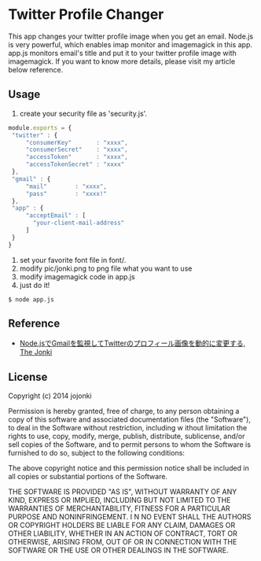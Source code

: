 Twitter Profile Changer
======================

This app changes your twitter profile image when you get an email. Node.js is very powerful, which enables imap monitor and imagemagick in this app. app.js monitors email's title and put it to your twitter profile image with imagemagick. If you want to know more details, please visit my article below reference.

Usage
------

1. create your security file as 'security.js'.
 
 ```javascript
module.exports = {
  "twitter" : {
      "consumerKey"       : "xxxx",
      "consumerSecret"    : "xxxx",
      "accessToken"       : "xxxx",
      "accessTokenSecret" : "xxxx"
  },
  "gmail" : {
      "mail"        : "xxxx",
      "pass"        : "xxxx!"
  },
  "app" : {
      "acceptEmail" : [
        "your-client-mail-address"
      ]
  } 
}
```
1. set your favorite font file in font/. 
1. modify pic/jonki.png to png file what you want to use
1. modify imagemagick code in app.js
1. just do it!
```
$ node app.js
```


Reference
-------

-  [Node.jsでGmailを監視してTwitterのプロフィール画像を動的に変更する,  The Jonki](http://www.jonki.net/entry/2014/05/11/022046, "Node.jsでGmailを監視してTwitterのプロフィール画像を動的に変更する")



License
----------
Copyright (c) 2014 jojonki

Permission is hereby granted, free of charge, to any person obtaining a copy of this software and associated documentation files (the "Software"), to deal in the Software without restriction, including w ithout limitation the rights to use, copy, modify, merge, publish, distribute, sublicense, and/or sell copies of the Software, and to permit persons to whom the Software is furnished to do so, subject to  the following conditions:

The above copyright notice and this permission notice shall be included in all copies or substantial portions of the Software.

THE SOFTWARE IS PROVIDED "AS IS", WITHOUT WARRANTY OF ANY KIND, EXPRESS OR IMPLIED, INCLUDING BUT NOT LIMITED TO THE WARRANTIES OF MERCHANTABILITY, FITNESS FOR A PARTICULAR PURPOSE AND NONINFRINGEMENT. I N NO EVENT SHALL THE AUTHORS OR COPYRIGHT HOLDERS BE LIABLE FOR ANY CLAIM, DAMAGES OR OTHER LIABILITY, WHETHER IN AN ACTION OF CONTRACT, TORT OR OTHERWISE, ARISING FROM, OUT OF OR IN CONNECTION WITH THE  SOFTWARE OR THE USE OR OTHER DEALINGS IN THE SOFTWARE.

